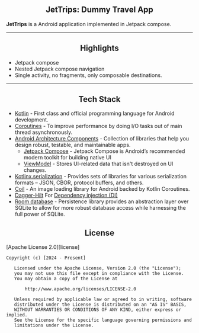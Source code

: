 <div align="center">
  <h2>JetTrips: Dummy Travel App</h2>
</div>

**JetTrips** is a Android application implemented in Jetpack compose. 

------

<h2 align="center">Highlights</h2>

- Jetpack compose
- Nested Jetpack compose navigation
- Single activity, no fragments, only composable destinations.

------

<h2 align="center">Tech Stack</h2>

- [Kotlin](https://kotlinlang.org/) - First class and official programming language for Android development.
- [Coroutines](https://kotlinlang.org/docs/reference/coroutines-overview.html) - To improve performance by doing I/O tasks out of main thread asynchronously.
- [Android Architecture Components](https://developer.android.com/topic/libraries/architecture) - Collection of libraries that help you design robust, testable, and maintainable apps.
    - [Jetpack Compose](https://developer.android.com/jetpack/compose?gclsrc=ds&gclsrc=ds) - Jetpack Compose is Android’s recommended modern toolkit for building native UI
    - [ViewModel](https://developer.android.com/topic/libraries/architecture/viewmodel) - Stores UI-related data that isn't destroyed on UI changes.
- [Kotlinx.serialization](https://kotlinlang.org/docs/serialization.html) - Provides sets of libraries for various serialization formats – JSON, CBOR, protocol buffers, and others.
- [Coil](https://coil-kt.github.io/coil/compose/) - An image loading library for Android backed by Kotlin Coroutines.
- [Dagger-Hilt](https://dagger.dev/hilt/) For [Dependency injection (DI)](https://developer.android.com/training/dependency-injection)
- [Room database](https://developer.android.com/jetpack/androidx/releases/room) - Persistence library provides an abstraction layer over SQLite to allow for more robust database access while harnessing the full power of SQLite.

<h2 align="center">License</h2>

[Apache License 2.0][license]


```
Copyright (c) [2024 - Present]

   Licensed under the Apache License, Version 2.0 (the "License");
   you may not use this file except in compliance with the License.
   You may obtain a copy of the License at

       http://www.apache.org/licenses/LICENSE-2.0

   Unless required by applicable law or agreed to in writing, software
   distributed under the License is distributed on an "AS IS" BASIS,
   WITHOUT WARRANTIES OR CONDITIONS OF ANY KIND, either express or implied.
   See the License for the specific language governing permissions and
   limitations under the License.
```